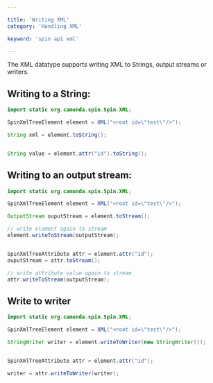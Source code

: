 ```yaml
---

title: 'Writing XML'
category: 'Handling XML'

keyword: 'spin api xml'

---
```


The XML datatype supports writing XML to Strings, output streams or writers.

## Writing to a String:

```java
import static org.camunda.spin.Spin.XML;

SpinXmlTreeElement element = XML("<root id=\"test\"/>");

String xml = element.toString();


String value = element.attr("id").toString();
```

## Writing to an output stream:

```java
import static org.camunda.spin.Spin.XML;

SpinXmlTreeElement element = XML("<root id=\"test\"/>");

OutputStream ouputStream = element.toStream();

// write element again to stream
element.writeToStream(outputStream);


SpinXmlTreeAttribute attr = element.attr("id");
ouputStream = attr.toStream();

// write attribute value again to stream
attr.writeToStream(outputStream);
```

## Write to writer

```java
import static org.camunda.spin.Spin.XML;

SpinXmlTreeElement element = XML("<root id=\"test\"/>");

StringWriter writer = element.writeToWriter(new StringWriter());


SpinXmlTreeAttribute attr = element.attr("id");

writer = attr.writeToWriter(writer);
```
